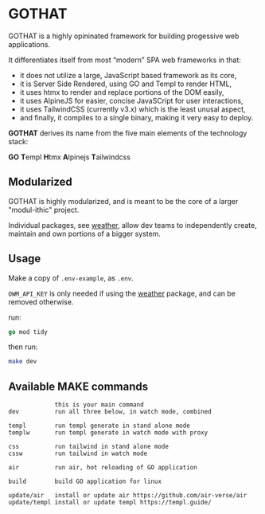 # GOTHAT

GOTHAT is a highly opininated framework for building progessive web applications.

It differentiates itself from most “modern” SPA web frameworks in that:

* it does not utilize a large, JavaScript based framework as its core,
* it is Server Side Rendered, using GO and Templ to render HTML,
* it uses htmx to render and replace portions of the DOM easily,
* it uses AlpineJS for easier, concise JavaSCript for user interactions,
* it uses TailwindCSS (currently v3.x) which is the least unusal aspect,
* and finally, it compiles to a single binary, making it very easy to deploy.

**GOTHAT** derives its name from the five main elements of the technology stack:

**GO** **T**empl **H**tmx **A**lpinejs **T**ailwindcss

## Modularized

GOTHAT is highly modularized, and is meant to be the core of a larger "modul-ithic" project.

Individual packages, see [weather](https://github.com/bartalcorn/weather), allow dev teams to independently create, maintain and own portions of a bigger system.

## Usage

Make a copy of `.env-example`, as `.env`.

`OWM_API_KEY` is only needed if using the [weather](https://github.com/bartalcorn/weather) package, and can be removed otherwise.

run:

``` go
go mod tidy
```

then run:

``` zsh
make dev
```

## Available MAKE commands

``` make
             this is your main command
dev          run all three below, in watch mode, combined

templ        run templ generate in stand alone mode
templw       run templ generate in watch mode with proxy

css          run tailwind in stand alone mode
cssw         run tailwind in watch mode

air          run air, hot reloading of GO application

build        build GO application for linux

update/air   install or update air https://github.com/air-verse/air
update/templ install or update templ https://templ.guide/
```
